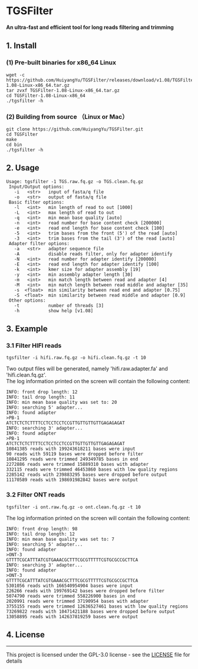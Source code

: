 # TGSFilter
<b> An ultra-fast and efficient tool for long reads filtering and trimming</b>

##  1. Install
### (1) Pre-built binaries for x86_64 Linux
```
wget -c https://github.com/HuiyangYu/TGSFilter/releases/download/v1.08/TGSFilter-1.08-Linux-x86_64.tar.gz
tar zvxf TGSFilter-1.08-Linux-x86_64.tar.gz
cd TGSFilter-1.08-Linux-x86_64
./tgsfilter -h
```
### (2) Building from source （Linux or Mac）
```
git clone https://github.com/HuiyangYu/TGSFilter.git
cd TGSFilter
make
cd bin
./tgsfilter -h
```
## 2. Usage
```
Usage: tgsfilter -1 TGS.raw.fq.gz -o TGS.clean.fq.gz
 Input/Output options:
   -i	<str>   input of fasta/q file
   -o	<str>   output of fasta/q file
 Basic filter options:
   -l	<int>   min length of read to out [1000]
   -L	<int>   max length of read to out
   -q	<int>   min mean base quality [auto]
   -n	<int>   read number for base content check [200000]
   -e	<int>   read end length for base content check [100]
   -5	<int>   trim bases from the front (5') of the read [auto]
   -3	<int>   trim bases from the tail (3') of the read [auto]
 Adapter filter options:
   -a	<str>   adapter sequence file 
   -A           disable reads filter, only for adapter identify
   -N	<int>   read number for adapter identify [200000]
   -E	<int>   read end length for adapter identify [100]
   -k	<int>   kmer size for adapter assembly [19]
   -y	<int>   min assembly adapter length [30]
   -m	<int>   min match length between read and adapter [4]
   -M	<int>   min match length between read middle and adapter [35]
   -s  <float>  min similarity between read end and adapter [0.75]
   -S  <float>  min similarity between read middle and adapter [0.9]
 Other options:
   -t           number of threads [3]
   -h           show help [v1.08]
```
## 3. Example

### 3.1 Filter HIFI reads
```
tgsfilter -i hifi.raw.fq.gz -o hifi.clean.fq.gz -t 10
```
Two output files will be generated, namely 'hifi.raw.adapter.fa' and 'hifi.clean.fq.gz'. <br>
The log information printed on the screen will contain the following content:
```
INFO: front drop length: 12
INFO: tail drop length: 11
INFO: min mean base quality was set to: 20
INFO: searching 5' adapter...
INFO: found adapter
>PB-1
ATCTCTCTCTTTTCCTCCTCCTCCGTTGTTGTTGTTGAGAGAGAT
INFO: searching 3' adapter...
INFO: found adapter
>PB-1
ATCTCTCTCTTTTCCTCCTCCTCCGTTGTTGTTGTTGAGAGAGAT
10841385 reads with 199243618211 bases were input
90 reads with 59119 bases were dropped before filter
10841295 reads were trimmed 249349785 bases in end
2272886 reads were trimmed 15889310 bases with adapter
332115 reads were trimmed 46453860 bases with low quality regions
2285142 reads with 239883295 bases were dropped before output
11170589 reads with 198691982842 bases were output
```
### 3.2 Filter ONT reads
```
tgsfilter -i ont.raw.fq.gz -o ont.clean.fq.gz -t 10
```
The log information printed on the screen will contain the following content:
```
INFO: front drop length: 98
INFO: tail drop length: 12
INFO: min mean base quality was set to: 7
INFO: searching 5' adapter...
INFO: found adapter
>ONT-3
GTTTTCGCATTTATCGTGAAACGCTTTCGCGTTTTTCGTGCGCCGCTTCA
INFO: searching 3' adapter...
INFO: found adapter
>ONT-3
GTTTTCGCATTTATCGTGAAACGCTTTCGCGTTTTTCGTGCGCCGCTTCA
5301056 reads with 166540954904 bases were input
226266 reads with 199769142 bases were dropped before filter
5074790 reads were trimmed 558226900 bases in end
2020991 reads were trimmed 37190954 bases with adapter
3755155 reads were trimmed 12636527461 bases with low quality regions
73269822 reads with 10471421188 bases were dropped before output
13058895 reads with 142637819259 bases were output
```

## 4. License
-------

This project is licensed under the GPL-3.0 license - see the [LICENSE](LICENSE) file for details
